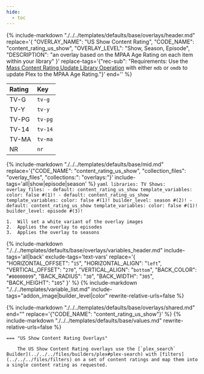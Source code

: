 ```yaml
---
hide:
  - toc
---
```

{%
    include-markdown "./../../templates/defaults/base/overlays/header.md"
    replace='{
        "OVERLAY_NAME": "US Show Content Rating", 
        "CODE_NAME": "content_rating_us_show",
        "OVERLAY_LEVEL": "Show, Season, Episode",
        "DESCRIPTION": "an overlay based on the MPAA Age Rating on each item within your library"
    }'
    replace-tags='{"rec-sub": "Requirements: Use the [Mass Content Rating Update Library Operation](../../config/operations.md#mass-content-rating-update) with either `mdb` or `omdb` to update Plex to the MPAA Age Rating."}'
    end='<!--table-before-->'
%}

| Rating | Key     |
|:-------|:--------|
| TV-G   | `tv-g`  |
| TV-Y   | `tv-y`  |
| TV-PG  | `tv-pg` |
| TV-14  | `tv-14` |
| TV-MA  | `tv-ma` |
| NR     | `nr`    |

{% 
    include-markdown "./../../templates/defaults/base/mid.md" 
    replace='{"CODE_NAME": "content_rating_us_show", "collection_files": "overlay_files", "collections:": "overlays:"}' 
    include-tags='all|show|episode|season' 
%}
    ```yaml
    libraries:
      TV Shows:
        overlay_files:
          - default: content_rating_us_show
            template_variables:
              color: false #(1)!
          - default: content_rating_us_show
            template_variables:
              color: false #(1)!
              builder_level: season #(2)!
          - default: content_rating_us_show
            template_variables:
              color: false #(1)!
              builder_level: episode #(3)!
    ```

    1.  Will set a white variant of the overlay images
    2.  Applies the overlay to episodes
    3.  Applies the overlay to seasons
{% 
    include-markdown "./../../templates/defaults/base/overlays/variables_header.md"
    include-tags='all|back'
    exclude-tags='text-vars'
    replace='{
        "HORIZONTAL_OFFSET": "`15`",
        "HORIZONTAL_ALIGN": "`left`",
        "VERTICAL_OFFSET": "`270`",
        "VERTICAL_ALIGN": "`bottom`",
        "BACK_COLOR": "`#00000099`",
        "BACK_RADIUS": "`30`",
        "BACK_WIDTH": "`305`",
        "BACK_HEIGHT": "`105`"
    }'
%}
    {%
        include-markdown "./../../templates/variable_list.md"
        include-tags="addon_image|builder_level|color"
        rewrite-relative-urls=false
    %}

{% include-markdown "./../../templates/defaults/base/overlays/shared.md" end="<!--text-variables-->" replace='{"CODE_NAME": "content_rating_us_show"}' %}
{% include-markdown "./../../templates/defaults/base/values.md" rewrite-relative-urls=false %}

    === "US Show Content Rating Overlays"
    
        The US Show Content Rating overlays use the [`plex_search` Builder](../../../files/builders/plex#plex-search) with [filters](../../../files/filters) on a set of content ratings and map them into a single content rating as requested.
